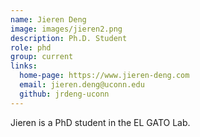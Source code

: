 ```yaml
---
name: Jieren Deng
image: images/jieren2.png
description: Ph.D. Student
role: phd
group: current
links:
  home-page: https://www.jieren-deng.com
  email: jieren.deng@uconn.edu
  github: jrdeng-uconn
---
```


Jieren is a PhD student in the EL GATO Lab.
